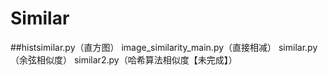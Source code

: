 # Similar
##histsimilar.py（直方图） image_similarity_main.py（直接相减） similar.py（余弦相似度） similar2.py（哈希算法相似度【未完成】）
